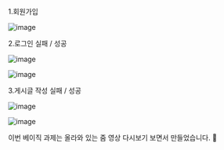 1.회원가입

![image](https://github.com/user-attachments/assets/19032cd9-1751-4011-96bc-84e8a6c6f1a6)

2.로그인 실패 / 성공

![image](https://github.com/user-attachments/assets/2c5f5cb7-0a43-433c-b0f6-fa5fd0fe6fb2)

![image](https://github.com/user-attachments/assets/86d0cc01-861e-445a-92bf-b5edc22f75c6)

3.게시글 작성 실패 / 성공

![image](https://github.com/user-attachments/assets/ec3a7218-1a0e-44c9-bcb9-6e3d85e0e1b6)

![image](https://github.com/user-attachments/assets/4d108b09-e072-411e-b04d-933b7176470b)


이번 베이직 과제는 올라와 있는 줌 영상 다시보기 보면서 만들었습니다. 🙇


